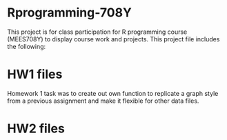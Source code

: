 # Rprogramming-708Y
This project is for class participation for R programming course (MEES708Y) to display course work and projects. This project file includes the following: 

# HW1 files
Homework 1 task was to create out own function to replicate a graph style from a previous assignment and make it flexible for other data files. 

# HW2 files 

